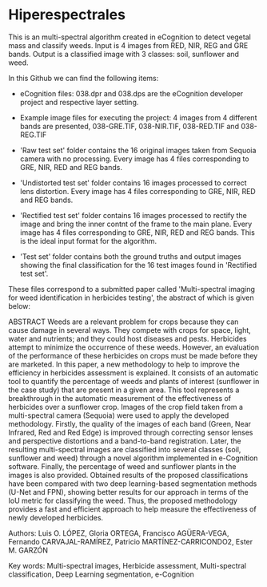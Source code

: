 # Hiperespectrales

This is an multi-spectral algorithm created in eCognition to detect vegetal mass and classify weeds. 
Input is 4 images from RED, NIR, REG and GRE bands. 
Output is a classified image with 3 classes: soil, sunflower and weed.

In this Github we can find the following items:

- eCognition files: 038.dpr and 038.dps are the eCognition developer project and respective layer setting.

- Example image files for executing the project: 4 images from 4 different bands are presented, 038-GRE.TIF, 038-NIR.TIF, 038-RED.TIF and 038-REG.TIF 

- 'Raw test set' folder contains the 16 original images taken from Sequoia camera with no processing. Every image has 4 files corresponding to GRE, NIR, RED and REG bands.

- 'Undistorted test set' folder contains 16 images processed to correct lens distortion. Every image has 4 files corresponding to GRE, NIR, RED and REG bands.

- 'Rectified test set' folder contains 16 images processed to rectify the image and bring the inner contnt of the frame to the main plane. Every image has 4 files corresponding to GRE, NIR, RED and REG bands. This is the ideal input format for the algorithm.

- 'Test set' folder contains both the ground truths and output images showing the final classification for the 16 test images found in 'Rectified test set'.

These files correspond to a submitted paper called 'Multi-spectral imaging for weed identification in herbicides testing', the abstract of which is given below:

ABSTRACT
Weeds are a relevant problem for crops because they can cause damage in several ways. They compete with crops for space, light, water and nutrients; and  they could host diseases and pests. Herbicides attempt to minimize the occurrence of these weeds. However, an evaluation of the performance of these herbicides on crops must be made before they are marketed. In this paper, a new methodology to help to improve the efficiency in herbicides assessment is explained. It consists of an automatic tool  to quantify the percentage of weeds and plants of interest (sunflower in the case study) that are present in a given area. This tool represents a breakthrough in the automatic  measurement of the effectiveness of herbicides over a sunflower crop. Images of the crop field  taken from a multi-spectral camera (Sequoia) were used to apply the developed methodology. Firstly, the quality of the images of each band (Green, Near Infrared, Red and Red Edge) is improved through  correcting  sensor lenses and perspective distortions and a band-to-band registration. Later, the resulting  multi-spectral images are classified into several classes  (soil, sunflower and weed) through a novel algorithm implemented in   e-Cognition software. Finally, the  percentage of weed and sunflower plants in the images  is also provided. Obtained results of the proposed classifications have been compared with two  deep learning-based segmentation methods (U-Net and FPN),  showing better results for our approach in terms of the IoU metric for classifying the weed. Thus, the proposed methodology provides a fast and efficient approach to help  measure the effectiveness of newly developed herbicides.

Authors: Luis O. LÓPEZ, Gloria ORTEGA, Francisco AGÜERA-VEGA, Fernando CARVAJAL-RAMÍREZ, Patricio MARTÍNEZ-CARRICONDO2, Ester M. GARZÓN
 
Key words: Multi-spectral images, Herbicide assessment, Multi-spectral classification, Deep
Learning segmentation, e-Cognition
